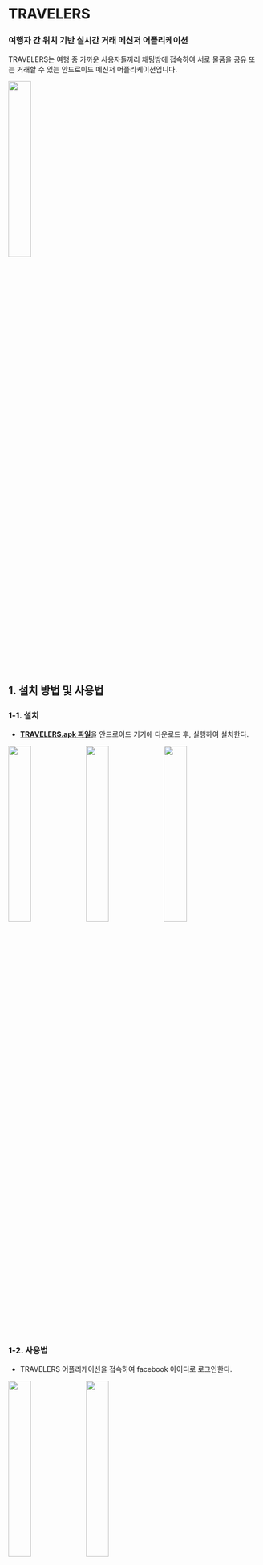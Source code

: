 # TRAVELERS

### 여행자 간 위치 기반 실시간 거래 메신저 어플리케이션

TRAVELERS는 여행 중 가까운 사용자들끼리 채팅방에 접속하여 서로 물품을 공유 또는 거래할 수 있는 안드로이드 메신저 어플리케이션입니다.
</br>

<img width="30%" src="https://user-images.githubusercontent.com/39793267/50155803-62980200-0310-11e9-83b8-549d186afec5.png">

</br>


## 1. 설치 방법 및 사용법

### 1-1. 설치
- [**TRAVELERS.apk 파일**](https://github.com/jae57/TRAVELERS_androidMessenger/blob/master/TRAVELERS.apk)을 안드로이드 기기에 다운로드 후, 실행하여 설치한다. 
<div>
<img width="30%" src="https://user-images.githubusercontent.com/39793267/50156749-e81cb180-0312-11e9-9056-9df2a3fabdca.png">
<img width="30%" src="https://user-images.githubusercontent.com/39793267/50156751-e94dde80-0312-11e9-8306-9ab8fa66b642.png">
<img width="30%" src="https://user-images.githubusercontent.com/39793267/50156754-ea7f0b80-0312-11e9-8c78-50cd21712ec9.png">
    </div>

### 1-2. 사용법
- TRAVELERS 어플리케이션을 접속하여 facebook 아이디로 로그인한다.
<div>
    <img width="30%" src="https://user-images.githubusercontent.com/39793267/50154935-0cc25a80-030e-11e9-9780-085732efa023.png">
    <img width="30%" src="https://user-images.githubusercontent.com/39793267/50154992-367b8180-030e-11e9-8688-f78aa859f7cc.png">
    </div>

- 본인의 위치 검색을 허용하여 실시간 위치를 탐색한다.
<div>
    <img width="30%" src="https://user-images.githubusercontent.com/39793267/50154259-32e6fb00-030c-11e9-9d9c-1a4ba3a41679.png">
    <img width="30%" src="https://user-images.githubusercontent.com/40630880/50207262-4ac48a80-03b1-11e9-867d-14732c336c83.PNG">
    </div>

- 전체 채팅방 목록을 확인하거나, 본인과 가까운 곳에 있는 사용자들이 생성한 채팅방을 확인한다.
<div>
    <img width="30%" src="https://user-images.githubusercontent.com/39793267/50155270-07194480-030f-11e9-831c-2848fad3f969.png">
    <img width="30%" src="https://user-images.githubusercontent.com/40630880/50207217-2f597f80-03b1-11e9-8004-b98d47b41dc6.PNG">
   </div>
- 관심 있는 채팅방에 채팅방 내에서 사용할 ID를 입력하여 접속하거나, 새롭게 채팅방을 만든다.
<div>
    <img width="30%" src="https://user-images.githubusercontent.com/39793267/50155321-257f4000-030f-11e9-99c6-6b742921ced8.png">
    <img width="30%" src="https://user-images.githubusercontent.com/39793267/50155325-27490380-030f-11e9-8dc5-02eb5d9cb39e.png">
    </div>

- 채팅방에서 사용자들과 거래한다.
<img width="30%" src="https://user-images.githubusercontent.com/39793267/50154417-9f61fa00-030c-11e9-9eb2-1e0ecb36d103.png">

</br>


## 2. 주요 기능

### 2-1. 페이스북 연동 로그인
여행 관련 콘텐츠들을 찾을 때 '페이스북'을 활용하는 경우가 많다고 판단하여 페이스북 아이디를 통해 어플리케이션에 쉽게 로그인 할 수 있도록 하였다. 

#### 2-1-1. 사용자 로그인 여부 체크
```
private CallbackManager callbackManager;
```
FacebookSdk에서 제공하는 CallbackManager 객체는 LoginActivity의 onActivityResult() 메소드를 호출하여 콜백 여부를 판단하고 사용자 데이터를 처리한다.
```
protected void onActivityResult(int requestCode, int resultCode, Intent data) {
    super.onActivityResult(requestCode, resultCode, data);
    callbackManager.onActivityResult(requestCode, resultCode, data);
}
```

#### 2-1-2. 사용자 로그인 성공 시
```
public void onSuccess(LoginResult loginResult) {
                GraphRequest graphRequest = GraphRequest.newMeRequest(loginResult.getAccessToken(), new GraphRequest.GraphJSONObjectCallback() {
                    @Override
                    public void onCompleted(JSONObject object, GraphResponse response) {
                        Log.v("result",object.toString());
                        Intent intent = new Intent(getApplicationContext(), MapActivity.class);
                        startActivity(intent);
                    }
                });

                Bundle parameters = new Bundle();
                parameters.putString("fields", "id,name,email,gender,birthday");
                graphRequest.setParameters(parameters);
                graphRequest.executeAsync();
            }
```
사용자 로그인이 성공적으로 이루어진 경우 onSuccess() 메소드를 통해 다음 Activity인 MapActivity로 전환된다.

</br>

### 2-2. 사용자 실시간 위치 탐색
본 어플의 목적이 여행 중 상품 거래인 만큼, 가까이 있는 사용자와 실시간으로 소통하고 거래를 진행하기 용이하도록 사용자 실시간 위치를 통해 채팅방 목록을 필터링하여 출력한다. 이는 구글 맵 API에서 제공하는 GPS와 Geocoding을 활용하여 사용자 위치를 얻어온 후, 같은 시 또는 도에서 진행하는 거래의 채팅방만 사용자가 볼 수 있도록 하였다.

#### 2-2-1. GPS 사용 퍼미션
```
@Override
public void onMapReady(GoogleMap googleMap) {

    Log.d(TAG, "onMapReady :");

    mGoogleMap = googleMap;


    //런타임 퍼미션 요청 대화상자나 GPS 활성 요청 대화상자 보이기전에
    //지도의 초기위치를 서울로 이동
    setDefaultLocation();

    //런타임 퍼미션 처리
    // 1. 위치 퍼미션을 가지고 있는지 체크
    int hasFineLocationPermission = ContextCompat.checkSelfPermission(this,
            Manifest.permission.ACCESS_FINE_LOCATION);
    int hasCoarseLocationPermission = ContextCompat.checkSelfPermission(this,
            Manifest.permission.ACCESS_COARSE_LOCATION);



    if (hasFineLocationPermission == PackageManager.PERMISSION_GRANTED &&
            hasCoarseLocationPermission == PackageManager.PERMISSION_GRANTED   ) {

        // 2. 이미 퍼미션을 가지고 있다면
        startLocationUpdates(); // 3. 위치 업데이트 시작


    }else {  // 3. 없다면 퍼미션 요청

        // 3-1. 사용자가 퍼미션 거부를 한 적이 있는 경우에는
        if (ActivityCompat.shouldShowRequestPermissionRationale(this, REQUIRED_PERMISSIONS[0])) {

            // 3-2. 요청을 진행하기 전에 사용자가에게 퍼미션이 필요한 이유를 설명
            Snackbar.make(mLayout, "이 앱을 실행하려면 위치 접근 권한이 필요합니다.",
                    Snackbar.LENGTH_INDEFINITE).setAction("확인", new View.OnClickListener() {

                @Override
                public void onClick(View view) {

                    // 3-3. 사용자에게 퍼미션 요청. 요청 결과는 onRequestPermissionResult에서 수신됩니다.
                    ActivityCompat.requestPermissions( MapActivity.this, REQUIRED_PERMISSIONS,
                            PERMISSIONS_REQUEST_CODE);
                }
            }).show();


        } else {
            // 3-4. 사용자가 퍼미션 거부를 한 적이 없는 경우에는 퍼미션 요청
            // 요청 결과는 onRequestPermissionResult에서 수신
            ActivityCompat.requestPermissions( this, REQUIRED_PERMISSIONS,
                    PERMISSIONS_REQUEST_CODE);
        }

    }

    mGoogleMap.getUiSettings().setMyLocationButtonEnabled(true);
    mGoogleMap.animateCamera(CameraUpdateFactory.zoomTo(15));
    mGoogleMap.setOnMapClickListener(new GoogleMap.OnMapClickListener() {

        @Override
        public void onMapClick(LatLng latLng) {

            Log.d( TAG, "onMapClick :");
        }
    });
}
```
onMapReady() 메소드에서는 사용자로부터 GPS 위치 탐색 퍼미션을 받는다. 사용자가 본 어플에서 위치 정보 사용을 허용한 경우 위치를 탐색하는 getCurrentAddress() 메소드를 호출할 수 있다.

#### 2-2-2. 사용자 현위치 탐색 및 저장
```
public String getCurrentAddress(LatLng latlng) {

    Geocoder geocoder = new Geocoder(this, Locale.getDefault());

    List<Address> addresses;

    try {

        addresses = geocoder.getFromLocation(
                latlng.latitude,
                latlng.longitude,
                1);
    } catch (IOException ioException) {
        // 네트워크 문제
        Toast.makeText(this, "지오코더 서비스 사용불가", Toast.LENGTH_LONG).show();
        return "지오코더 서비스 사용불가";
    } catch (IllegalArgumentException illegalArgumentException) {
        Toast.makeText(this, "잘못된 GPS 좌표", Toast.LENGTH_LONG).show();
        return "잘못된 GPS 좌표";

    }


    if (addresses == null || addresses.size() == 0) {
        Toast.makeText(this, "주소 미발견", Toast.LENGTH_LONG).show();
        return "주소 미발견";

    } else {
        Address address = addresses.get(0);
        myLocation = address.getAddressLine(0).toString();
        return myLocation;
    }

}
```
getCurrentAddress() 메소드에서는 Geocoder 객체를 생성하여 좌표를 주소로 변환한다. latlng 객체에서 경도와 위도를 인자로 전달받아 addresses에 변환된 주소를 저장한다.
```
if (locationList.size() > 0) {
    location = locationList.get(locationList.size() - 1);
    //location = locationList.get(0);

    currentPosition
            = new LatLng(location.getLatitude(), location.getLongitude());


    markerTitle = getCurrentAddress(currentPosition);
    markerTitle = markerTitle.replace("대한민국","");

    TextView address_view = (TextView) findViewById(R.id.address) ;
    address_view.setText(String.format(markerTitle));

    String markerSnippet = "위도:" + String.valueOf(location.getLatitude())
            + " 경도:" + String.valueOf(location.getLongitude());

    Log.d(TAG, "onLocationResult : " + markerSnippet);


    // 현재 위치에 마커 생성하고 이동
    setCurrentLocation(location, markerTitle, markerSnippet);

    mCurrentLocatiion = location;
}
```
onCreate() 메소드 안에서 반환받은 addresses를 인자로 넘겨 지도 위에 사용자 위치를 출력하는 setCurrentLocation() 메소드를 호출한다.

#### 2-2-3. 사용자 현위치 지도 위 출력
```
public void setCurrentLocation(Location location, String markerTitle, String markerSnippet) {

    if (currentMarker != null) currentMarker.remove();

    LatLng currentLatLng = new LatLng(location.getLatitude(), location.getLongitude());

    MarkerOptions markerOptions = new MarkerOptions();
    markerOptions.position(currentLatLng);
    markerOptions.title(markerTitle);
    markerOptions.snippet(markerSnippet);
    markerOptions.draggable(true);


    currentMarker = mGoogleMap.addMarker(markerOptions);

    CameraUpdate cameraUpdate = CameraUpdateFactory.newLatLng(currentLatLng);
    mGoogleMap.moveCamera(cameraUpdate);

}
```
setCurrentLocation() 메소드는 사용자의 현 위치를 지도 위의 Marker로 출력한다.

#### 2-2-4. MainActivity 호출
```
Button yesButton = (Button)findViewById(R.id.yesB);

    yesButton.setOnClickListener(new View.OnClickListener(){
        @Override
        public void onClick(View v){
            Intent intent_main = new Intent(MapActivity.this, MainActivity.class);
            intent_main.putExtra("user_addr",markerTitle);
            startActivity(intent_main);
        }
    });
```
사용자가 자신의 현 위치를 확인한 후 YES Button을 클릭하면 다음 Activity인 MainActivity로 전환하며, 이 때 사용자의 주소를 통해 채팅방 목록을 Filtering 하기 위해 user_addr을 추가 인자로 넘겨준다.

</br>

### 2-3. 채팅방 목록 출력
Cloud Firestore에서 전체 채팅방 목록을 불러와 MainActivity 화면의 AllChatFragment에 출력한다. 이 때 나타나는 채팅방 목록은 위의 메소드에서 전달받은 사용자 현 위치를 활용하여 자동으로 필터링된 결과이다.

#### 2-3-1. 채팅방 객체 생성
```
 public ChatRoom(String title, String hostName, String remains, String deadline, String content, String location){
        this.title = title;
        this.hostName = hostName;
        this.remains = remains;
        this.deadline = deadline;
        this.content = content;
        this.location = location;
        this.isComplete = false;

        Long tsLong = System.currentTimeMillis()/1000;
        String ts = tsLong.toString();

        this.timeStamp = ts;
    }
```
Firestore로부터 받아온 데이터를 담기 위한 채팅방 객체 클래스를 생성한다.

#### 2-3-2. 채팅방 목록 Fragment
```
        adapter = new FirestoreRecyclerAdapter<ChatRoom, ChatViewHolder>(options) {
            public void onBindViewHolder(ChatViewHolder holder, int position, ChatRoom model){
                holder.roomContent.setText(model.getContent());
                holder.roomDeadline.setText(model.getDeadline());
                holder.roomLocation.setText(model.getLocation());
                holder.roomTitle.setText(model.getTitle());
            }
            public ChatViewHolder onCreateViewHolder(ViewGroup group, int i){
                View view = LayoutInflater.from(group.getContext()).inflate(R.layout.item_chatroom, group, false);
                final ChatViewHolder viewHolder = new ChatViewHolder(view);

                view.setOnClickListener(new View.OnClickListener(){
                    public void onClick(View view){
                        Intent intent = new Intent(view.getContext(), ChatActivity.class);
                        intent.putExtra("chat_room_name", viewHolder.roomTitle.getText());
                        startActivity(intent);
                        Toast.makeText(getActivity(),viewHolder.getAdapterPosition()+"!", Toast.LENGTH_SHORT).show();
                    }
                });
                return viewHolder;
            }
        };
```
FirestoreRecyclerView를 구현한 AllChatFragment가 ViewPager의 요소로  

#### 2-3-3. 채팅방 목록 필터링
```
private Query filterQuery(Query q){
    StringTokenizer st = new StringTokenizer(user_addr, " ");
    String key = st.nextToken();
    return q.whereEqualTo("location",key);
}
```
MapActivity에서 저장한 user_addr를 StringTokenizer로 단어 별로 분리한 후, 맨 앞 Token인 시,도 이름만 저장한다. Cloud Firestore adapter로 받아온 chatrooms 목록 중 location이 같은 시 또는 도인 채팅방만 Query 형태로 반환한다.


</br>

### 2-4. 새로운 채팅방 개설 
MainActivity에서 새로운 채팅방 개설을 위한 FAB를 클릭한 경우 CreateRoomActivity로 전환된다.

```
FirebaseFirestore db = FirebaseFirestore.getInstance();
```
채팅방 목록이 저장되어 있는 Firestore에 접근하기 위해 FirebaseFirestore 객체를 생성한다.
```
    public void onClick(View v){
        if(v == deadlineView){
            Calendar c= Calendar.getInstance();
            year = c.get(Calendar.YEAR);
            month = c.get(Calendar.MONTH);
            day = c.get(Calendar.DAY_OF_MONTH);
            DatePickerDialog datePickerDialog = new DatePickerDialog(this,
                    new DatePickerDialog.OnDateSetListener(){
                        public void onDateSet(DatePicker view, int year, int monthOfYear, int dayOfMonth){
                            deadlineView.setText(year+"년"+monthOfYear+"월"+dayOfMonth+"일");
                        }
                    }, year, month+1, day);
            datePickerDialog.show();

        }else if(v == createBtn){
            String title = titleView.getText().toString();
            String remains = remainsView.getText().toString();
            String content = contentView.getText().toString();
            String deadline = deadlineView.getText().toString();

            Intent intent = getIntent();
            intent.putExtra("title",title);
            intent.putExtra("remains",remains);
            intent.putExtra("location",location);
            ChatRoom room = new ChatRoom(title, "ME", remains, deadline, content, location);
            db.collection("chatrooms").add(room);
            setResult(RESULT_OK,intent);
            finish();
        }
    }
```
화면의 필드로부터 사용자가 입력한 값을 가져와 새로운 ChatRoom 객체를 생성하고, 이를 Firestore에 채팅방으로 추가한다. 이 때 채팅방 이름, 잔여 수량, 상세 정보는 텍스트 필드에서 입력을 받아 오고, 유효기간은 Calander 객체를 활용하여 입력받는다. 또한, 물건 거래 위치는 Spinner로 정해진 옵션으로만 입력을 받아 위치 기반 필터링에 용이하도록 하였다.

</br>

### 2-5. 채팅방 내 거래
```
private DatabaseReference ref = FirebaseDatabase.getInstance().getReference().getRoot();
```
Firebase의 Realtime Database를 연결한다.

```
private void createUserName() {
        AlertDialog.Builder builder = new AlertDialog.Builder(this);
        builder.setTitle("채팅방에 사용할 ID를 입력하세요.");

        final EditText builder_input = new EditText(this);

        builder.setView(builder_input);
        builder.setPositiveButton("확인", new DialogInterface.OnClickListener() {
            @Override public void onClick(DialogInterface dialogInterface, int i) {
                chat_user_name = builder_input.getText().toString();
                Map<String,Object> map = new HashMap<String,Object>();
                map.put(chat_room_name,"");
                ref.updateChildren(map);

            }
        });

        builder.setNegativeButton("취소", new DialogInterface.OnClickListener() {
            @Override public void onClick(DialogInterface dialogInterface, int i) {
                dialogInterface.cancel();
                // 취소를 누르면 이름을 입력할 때 까지 요청
                createUserName();
            }
        });
        builder.show();
    }
```
채팅방 이름은 Intent를 통해 넘겨받고, 채팅방에서 사용할 ID는 사용자로부터 직접 입력받아 채팅방을 생성한다. 


```
button.setOnClickListener(new View.OnClickListener() {
            @Override public void onClick(View view) {

                Map<String, Object> map = new HashMap<String, Object>();
                key = reference.push().getKey();
                
                reference.updateChildren(map);
                DatabaseReference root = reference.child(key);

                Map<String, Object> objectMap = new HashMap<String, Object>();
                objectMap.put("name", chat_user_name);
                objectMap.put("message", editText.getText().toString());

                root.updateChildren(objectMap);

                editText.setText("");
            }
        });
```
사용자가 전송 버튼을 누를 때마다 채팅방 이름과 사용자 이름을 맵으로 저장한다. 또한 누를 때마다 root.updateChildren() 메소드를 호출하여 "사용자 이름 : 메세지 내용" 형태로 화면에 추가하고 업데이트한다.

</br>

## 3. 사용 오픈 소스 
- [Firebase의 Realtime Database를 이용한 채팅방 App](https://github.com/peanutsando/FirebaseChatRoom)
- [페이스북 로그인 API](https://developers.facebook.com/docs/facebook-login/)
- [구글 지도 API](https://developers.google.com/maps/documentation/android-sdk/intro?hl=ko)

</br>

## 4. 개발자 정보

- 1315024 김지혜(jae57) : 데이터베이스 연동 및 채팅방 목록 시각화, 최종발표자
- 1515047 이승연 (ssyylee729) : 페이스북 연동 로그인 화면 제작, Google Map API 이용한 사용자 위치 검색, 중간발표자
- 1717009 김지우 (bxrlxy) : 위치 기반 채팅방 필터링, README.md 작성, 최종발표자
- 1771056 허선(sunpaka1018) : 사용자 인터페이스 디자인, 중간발표자

</br>

## 5. 라이센스

* [Apache 2.0 License](https://github.com/jae57/TRAVELERS_androidMessenger/blob/master/LICENSE)

